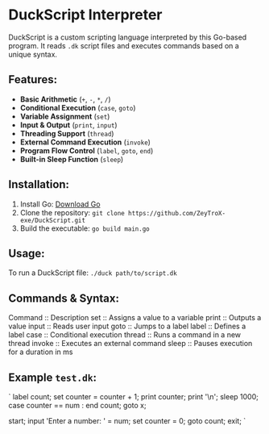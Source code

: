 # DuckScript Interpreter

DuckScript is a custom scripting language interpreted by this Go-based program. It reads `.dk` script files and executes commands based on a unique syntax.

## Features:

- **Basic Arithmetic** (`+`, `-`, `*`, `/`)
- **Conditional Execution** (`case`, `goto`)
- **Variable Assignment** (`set`)
- **Input & Output** (`print`, `input`)
- **Threading Support** (`thread`)
- **External Command Execution** (`invoke`)
- **Program Flow Control** (`label`, `goto`, `end`)
- **Built-in Sleep Function** (`sleep`)

## Installation:

1. Install Go: [Download Go](https://go.dev/dl/)
2. Clone the repository: `git clone https://github.com/ZeyTroX-exe/DuckScript.git`
3. Build the executable: `go build main.go`

## Usage:
To run a DuckScript file: `./duck path/to/script.dk`

## Commands & Syntax:

Command     ::        Description
set	        ::        Assigns a value to a variable
print	      ::        Outputs a value
input	      ::        Reads user input
goto	      ::        Jumps to a label
label	      ::        Defines a label
case	      ::        Conditional execution
thread	    ::        Runs a command in a new thread
invoke	    ::        Executes an external command
sleep	      ::        Pauses execution for a duration in ms


## Example `test.dk`:
`
label count;
    set counter = counter + 1;
    print counter;
    print '\n';
    sleep 1000;
    case counter == num : end count;
    goto x;


start;
    input 'Enter a number: ' = num;
    set counter = 0;
    goto count;
    exit;
`

